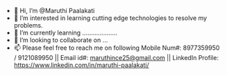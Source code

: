 - 👋 Hi, I’m @Maruthi Paalakati
- 👀 I’m interested in learning cutting edge technologies to resolve my problems.
- 🌱 I’m currently learning ....................
- 💞️ I’m looking to collaborate on ...
- 📫 Please feel free to reach me on following 
     Mobile Num#: 8977359950 / 9121089950 || 
     Email id#: maruthince25@gmail.com || 
     LinkedIn Profile: https://www.linkedin.com/in/maruthi-paalakati/


<!---
maruthipa/maruthipa is a ✨ special ✨ repository because its `README.md` (this file) appears on your GitHub profile.
You can click the Preview link to take a look at your changes.
--->
